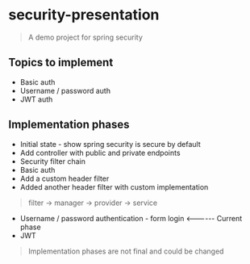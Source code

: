 # security-presentation

> A demo project for spring security

## Topics to implement

- Basic auth
- Username / password auth
- JWT auth

## Implementation phases

- Initial state - show spring security is secure by default
- Add controller with public and private endpoints
- Security filter chain
- Basic auth
- Add a custom header filter
- Added another header filter with custom implementation

> filter -> manager -> provider -> service

- Username / password authentication - form login <------ Current phase
- JWT

> Implementation phases are not final and could be changed